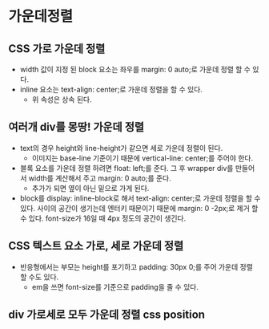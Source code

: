 # 가운데정렬

## CSS 가로 가운데 정렬

- width 값이 지정 된 block 요소는 좌우를 margin: 0 auto;로 가운데 정렬 할 수 있다.
- inline 요소는 text-align: center;로 가운데 정렬을 할 수 있다.
  - 위 속성은 상속 된다.

## 여러개 div를 몽땅! 가운데 정렬

- text의 경우 height와 line-height가 같으면 세로 가운데 정렬이 된다.
  - 이미지는 base-line 기준이기 때문에 vertical-line: center;를 주어야 한다.
- 블록 요소를 가운데 정렬 하려면 float: left;를 준다. 그 후 wrapper div를 만들어서 width를 계산해서 주고 margin: 0 auto;를 준다.
  - 추가가 되면 옆이 아닌 밑으로 가게 된다.
- block를 display: inline-block로 해서 text-align: center;로 가운데 정렬을 할 수 있다. 사이의 공간이 생기는데 엔터키 때문이기 때문에 margin: 0 -2px;로 제거 할 수 있다. font-size가 16일 때 4px 정도의 공간이 생긴다.

## CSS 텍스트 요소 가로, 세로 가운데 정렬

- 반응형에서는 부모는 height를 포기하고 padding: 30px 0;를 주어 가운데 정렬 할 수도 있다.
  - em을 쓰면 font-size를 기준으로 padding을 줄 수 있다.

## div 가로세로 모두 가운데 정렬 css position
